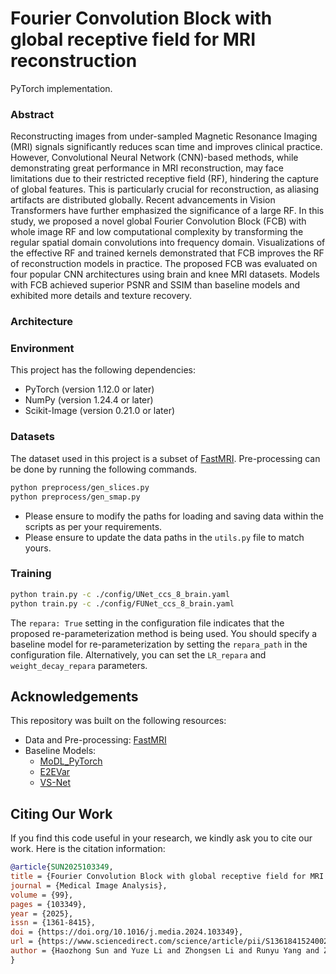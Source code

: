 # Fourier Convolution Block with global receptive field for MRI reconstruction
PyTorch implementation.

### Abstract
Reconstructing images from under-sampled Magnetic Resonance Imaging (MRI) signals significantly reduces scan time and improves clinical practice. However, Convolutional Neural Network (CNN)-based methods, while demonstrating great performance in MRI reconstruction, may face limitations due to their restricted receptive field (RF), hindering the capture of global features. This is particularly crucial for reconstruction, as aliasing artifacts are distributed globally. Recent advancements in Vision Transformers have further emphasized the significance of a large RF. In this study, we proposed a novel global Fourier Convolution Block (FCB) with whole image RF and low computational complexity by transforming the regular spatial domain convolutions into frequency domain. Visualizations of the effective RF and trained kernels demonstrated that FCB improves the RF of reconstruction models in practice. The proposed FCB was evaluated on four popular CNN architectures using brain and knee MRI datasets. Models with FCB achieved superior PSNR and SSIM than baseline models and exhibited more details and texture recovery.

### Architecture


### Environment
This project has the following dependencies:

- PyTorch (version 1.12.0 or later)
- NumPy (version 1.24.4 or later)
- Scikit-Image (version 0.21.0 or later)

### Datasets
The dataset used in this project is a subset of [FastMRI](https://github.com/facebookresearch/fastMRI). 
Pre-processing can be done by running the following commands. 

```bash
python preprocess/gen_slices.py
python preprocess/gen_smap.py
```
- Please ensure to modify the paths for loading and saving data within the scripts as per your requirements.
- Please ensure to update the data paths in the `utils.py` file to match yours.

### Training
```bash
python train.py -c ./config/UNet_ccs_8_brain.yaml
python train.py -c ./config/FUNet_ccs_8_brain.yaml
```
The `repara: True` setting in the configuration file indicates that the proposed re-parameterization method is being used. You should specify a baseline model for re-parameterization by setting the `repara_path` in the configuration file. Alternatively, you can set the `LR_repara` and `weight_decay_repara` parameters.

## Acknowledgements

This repository was built on the following resources:

- Data and Pre-processing: [FastMRI](https://github.com/facebookresearch/fastMRI)
- Baseline Models:
  - [MoDL_PyTorch](https://github.com/bo-10000/MoDL_PyTorch)
  - [E2EVar](https://github.com/facebookresearch/fastMRI)
  - [VS-Net](https://github.com/j-duan/VS-Net)

## Citing Our Work
If you find this code useful in your research, we kindly ask you to cite our work. Here is the citation information:

```bibtex
@article{SUN2025103349,
title = {Fourier Convolution Block with global receptive field for MRI reconstruction},
journal = {Medical Image Analysis},
volume = {99},
pages = {103349},
year = {2025},
issn = {1361-8415},
doi = {https://doi.org/10.1016/j.media.2024.103349},
url = {https://www.sciencedirect.com/science/article/pii/S1361841524002743},
author = {Haozhong Sun and Yuze Li and Zhongsen Li and Runyu Yang and Ziming Xu and Jiaqi Dou and Haikun Qi and Huijun Chen},
}

